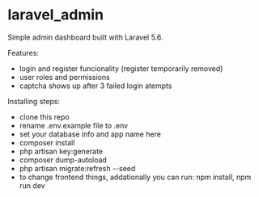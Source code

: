 # laravel_admin
Simple admin dashboard built with Laravel 5.6.

Features:
- login and register funcionality (register temporarily removed)
- user roles and permissions
- captcha shows up after 3 failed login atempts

Installing steps:
  - clone this repo
  - rename .env.example file to .env
  - set your database info and app name here
  - composer install
  - php artisan key:generate
  - composer dump-autoload
  - php artisan migrate:refresh --seed
  - to change frontend things, addationally you can run: npm install, npm run dev
